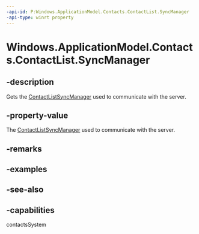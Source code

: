 ```yaml
---
-api-id: P:Windows.ApplicationModel.Contacts.ContactList.SyncManager
-api-type: winrt property
---
```


<!-- Property syntax
public Windows.ApplicationModel.Contacts.ContactListSyncManager SyncManager { get; }
-->

# Windows.ApplicationModel.Contacts.ContactList.SyncManager

## -description
Gets the [ContactListSyncManager](contactlistsyncmanager.md) used to communicate with the server.

## -property-value
The [ContactListSyncManager](contactlistsyncmanager.md) used to communicate with the server.

## -remarks

## -examples

## -see-also

## -capabilities
contactsSystem
